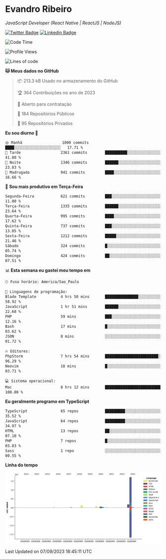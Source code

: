 # Evandro **Ribeiro**

*JavaScript Developer (React Native | ReactJS | NodeJS)*

[![Twitter Badge](https://img.shields.io/badge/-@ribeiroevandro-201B2D?style=flat-square&labelColor=201B2D&logo=twitter&logoColor=white&link=https://twitter.com/ribeiroevandro)](https://twitter.com/ribeiroevandro) 
[![Linkedin Badge](https://img.shields.io/badge/-Evandro%20Ribeiro-201B2D?style=flat-square&logo=Linkedin&logoColor=white&link=https://www.linkedin.com/in/ribeiroevandro)](https://www.linkedin.com/in/ribeiroevandro) 


<!--START_SECTION:waka-->
![Code Time](http://img.shields.io/badge/Code%20Time-3%2C386%20hrs%2035%20mins-blue)

![Profile Views](http://img.shields.io/badge/Visualizac%C3%B5es%20do%20perfil-0-blue)

![Lines of code](https://img.shields.io/badge/Desde%20o%20Hello%20World%20eu%20escrevi-22.4%20million%20linhas%20de%20c%C3%B3digo-blue)

**🐱 Meus dados no GitHub** 

> 📦 213.3 kB Usado no armazenamento do GitHub 
 > 
> 🏆 364 Contribuições no ano de 2023
 > 
> 💼 Aberto para contratação
 > 
> 📜 184 Repositórios Públicos 
 > 
> 🔑 95 Repositórios Privados 
 > 
**Eu sou diurno 🐤** 

```text
🌞 Manhã                  1000 commits        ████░░░░░░░░░░░░░░░░░░░░░   17.71 % 
🌆 Tarde                  2361 commits        ██████████░░░░░░░░░░░░░░░   41.80 % 
🌃 Noite                  1346 commits        ██████░░░░░░░░░░░░░░░░░░░   23.83 % 
🌙 Madrugada              941 commits         ████░░░░░░░░░░░░░░░░░░░░░   16.66 % 
```
📅 **Sou mais produtivo em Terça-Feira** 

```text
Segunda-Feira            621 commits         ███░░░░░░░░░░░░░░░░░░░░░░   11.00 % 
Terça-Feira              1335 commits        ██████░░░░░░░░░░░░░░░░░░░   23.64 % 
Quarta-Feira             995 commits         ████░░░░░░░░░░░░░░░░░░░░░   17.62 % 
Quinta-Feira             737 commits         ███░░░░░░░░░░░░░░░░░░░░░░   13.05 % 
Sexta-Feira              1212 commits        █████░░░░░░░░░░░░░░░░░░░░   21.46 % 
Sábado                   324 commits         █░░░░░░░░░░░░░░░░░░░░░░░░   05.74 % 
Domingo                  424 commits         ██░░░░░░░░░░░░░░░░░░░░░░░   07.51 % 
```


📊 **Esta semana eu gastei meu tempo em** 

```text
🕑︎ Fuso horário: America/Sao_Paulo

💬 Linguagens de programação: 
Blade Template           4 hrs 50 mins       ███████████████░░░░░░░░░░   58.92 % 
JavaScript               1 hr 51 mins        ██████░░░░░░░░░░░░░░░░░░░   22.68 % 
PHP                      59 mins             ███░░░░░░░░░░░░░░░░░░░░░░   12.16 % 
Bash                     17 mins             █░░░░░░░░░░░░░░░░░░░░░░░░   03.62 % 
JSON                     8 mins              ░░░░░░░░░░░░░░░░░░░░░░░░░   01.72 % 

🔥 Editores: 
PhpStorm                 7 hrs 54 mins       ████████████████████████░   96.29 % 
Neovim                   18 mins             █░░░░░░░░░░░░░░░░░░░░░░░░   03.71 % 

💻 Sistema operacional: 
Mac                      8 hrs 12 mins       █████████████████████████   100.00 % 
```

**Eu geralmente programo em TypeScript** 

```text
TypeScript               65 repos            █████████░░░░░░░░░░░░░░░░   35.52 % 
JavaScript               64 repos            █████████░░░░░░░░░░░░░░░░   34.97 % 
HTML                     13 repos            ██░░░░░░░░░░░░░░░░░░░░░░░   07.10 % 
PHP                      7 repos             █░░░░░░░░░░░░░░░░░░░░░░░░   03.83 % 
Sass                     1 repo              ░░░░░░░░░░░░░░░░░░░░░░░░░   00.55 % 
```



**Linha do tempo**

![Lines of Code chart](https://raw.githubusercontent.com/ribeiroevandro/ribeiroevandro/main/assets/bar_graph.png)


 Last Updated on 07/09/2023 18:45:11 UTC
<!--END_SECTION:waka-->
